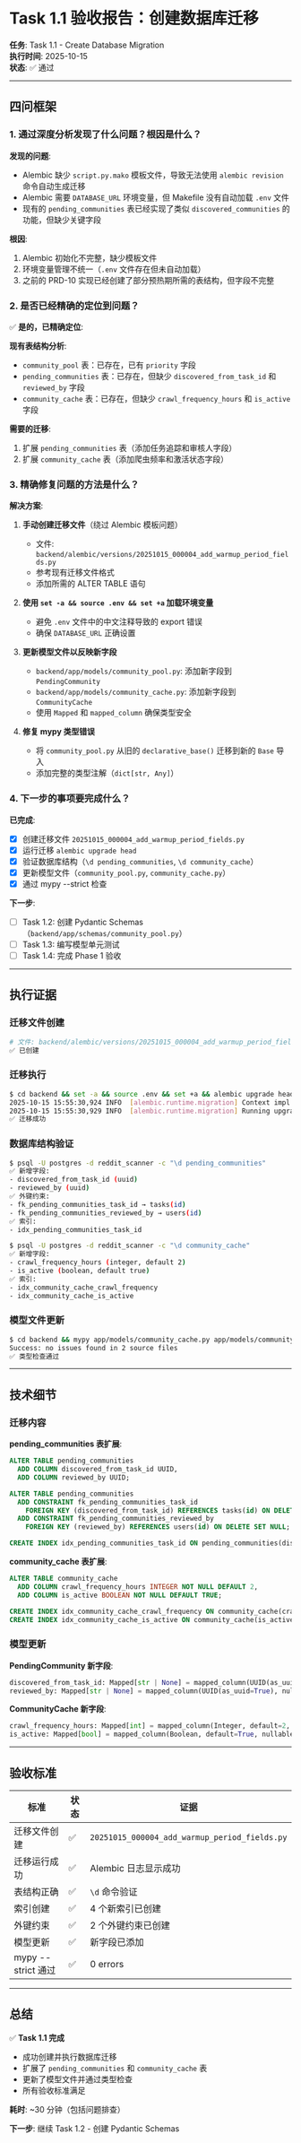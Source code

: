 # Task 1.1 验收报告：创建数据库迁移

**任务**: Task 1.1 - Create Database Migration  
**执行时间**: 2025-10-15  
**状态**: ✅ 通过

---

## 四问框架

### 1. 通过深度分析发现了什么问题？根因是什么？

**发现的问题**:
- Alembic 缺少 `script.py.mako` 模板文件，导致无法使用 `alembic revision` 命令自动生成迁移
- Alembic 需要 `DATABASE_URL` 环境变量，但 Makefile 没有自动加载 `.env` 文件
- 现有的 `pending_communities` 表已经实现了类似 `discovered_communities` 的功能，但缺少关键字段

**根因**:
1. Alembic 初始化不完整，缺少模板文件
2. 环境变量管理不统一（`.env` 文件存在但未自动加载）
3. 之前的 PRD-10 实现已经创建了部分预热期所需的表结构，但字段不完整

### 2. 是否已经精确的定位到问题？

✅ **是的，已精确定位**:

**现有表结构分析**:
- `community_pool` 表：已存在，已有 `priority` 字段
- `pending_communities` 表：已存在，但缺少 `discovered_from_task_id` 和 `reviewed_by` 字段
- `community_cache` 表：已存在，但缺少 `crawl_frequency_hours` 和 `is_active` 字段

**需要的迁移**:
1. 扩展 `pending_communities` 表（添加任务追踪和审核人字段）
2. 扩展 `community_cache` 表（添加爬虫频率和激活状态字段）

### 3. 精确修复问题的方法是什么？

**解决方案**:

1. **手动创建迁移文件**（绕过 Alembic 模板问题）
   - 文件: `backend/alembic/versions/20251015_000004_add_warmup_period_fields.py`
   - 参考现有迁移文件格式
   - 添加所需的 ALTER TABLE 语句

2. **使用 `set -a && source .env && set +a` 加载环境变量**
   - 避免 `.env` 文件中的中文注释导致的 export 错误
   - 确保 `DATABASE_URL` 正确设置

3. **更新模型文件以反映新字段**
   - `backend/app/models/community_pool.py`: 添加新字段到 `PendingCommunity`
   - `backend/app/models/community_cache.py`: 添加新字段到 `CommunityCache`
   - 使用 `Mapped` 和 `mapped_column` 确保类型安全

4. **修复 mypy 类型错误**
   - 将 `community_pool.py` 从旧的 `declarative_base()` 迁移到新的 `Base` 导入
   - 添加完整的类型注解（`dict[str, Any]`）

### 4. 下一步的事项要完成什么？

**已完成**:
- [x] 创建迁移文件 `20251015_000004_add_warmup_period_fields.py`
- [x] 运行迁移 `alembic upgrade head`
- [x] 验证数据库结构（`\d pending_communities`, `\d community_cache`）
- [x] 更新模型文件（`community_pool.py`, `community_cache.py`）
- [x] 通过 mypy --strict 检查

**下一步**:
- [ ] Task 1.2: 创建 Pydantic Schemas（`backend/app/schemas/community_pool.py`）
- [ ] Task 1.3: 编写模型单元测试
- [ ] Task 1.4: 完成 Phase 1 验收

---

## 执行证据

### 迁移文件创建
```bash
# 文件: backend/alembic/versions/20251015_000004_add_warmup_period_fields.py
✅ 已创建
```

### 迁移执行
```bash
$ cd backend && set -a && source .env && set +a && alembic upgrade head
2025-10-15 15:55:30,924 INFO  [alembic.runtime.migration] Context impl PostgresqlImpl.
2025-10-15 15:55:30,929 INFO  [alembic.runtime.migration] Running upgrade 20251015_000003 -> 20251015_000004, Add warmup period fields to pending_communities and community_cache.
✅ 迁移成功
```

### 数据库结构验证
```bash
$ psql -U postgres -d reddit_scanner -c "\d pending_communities"
✅ 新增字段:
- discovered_from_task_id (uuid)
- reviewed_by (uuid)
✅ 外键约束:
- fk_pending_communities_task_id → tasks(id)
- fk_pending_communities_reviewed_by → users(id)
✅ 索引:
- idx_pending_communities_task_id

$ psql -U postgres -d reddit_scanner -c "\d community_cache"
✅ 新增字段:
- crawl_frequency_hours (integer, default 2)
- is_active (boolean, default true)
✅ 索引:
- idx_community_cache_crawl_frequency
- idx_community_cache_is_active
```

### 模型文件更新
```bash
$ cd backend && mypy app/models/community_cache.py app/models/community_pool.py --strict
Success: no issues found in 2 source files
✅ 类型检查通过
```

---

## 技术细节

### 迁移内容

**pending_communities 表扩展**:
```sql
ALTER TABLE pending_communities 
  ADD COLUMN discovered_from_task_id UUID,
  ADD COLUMN reviewed_by UUID;

ALTER TABLE pending_communities
  ADD CONSTRAINT fk_pending_communities_task_id 
    FOREIGN KEY (discovered_from_task_id) REFERENCES tasks(id) ON DELETE SET NULL,
  ADD CONSTRAINT fk_pending_communities_reviewed_by 
    FOREIGN KEY (reviewed_by) REFERENCES users(id) ON DELETE SET NULL;

CREATE INDEX idx_pending_communities_task_id ON pending_communities(discovered_from_task_id);
```

**community_cache 表扩展**:
```sql
ALTER TABLE community_cache
  ADD COLUMN crawl_frequency_hours INTEGER NOT NULL DEFAULT 2,
  ADD COLUMN is_active BOOLEAN NOT NULL DEFAULT TRUE;

CREATE INDEX idx_community_cache_crawl_frequency ON community_cache(crawl_frequency_hours);
CREATE INDEX idx_community_cache_is_active ON community_cache(is_active);
```

### 模型更新

**PendingCommunity 新字段**:
```python
discovered_from_task_id: Mapped[str | None] = mapped_column(UUID(as_uuid=True), nullable=True)
reviewed_by: Mapped[str | None] = mapped_column(UUID(as_uuid=True), nullable=True)
```

**CommunityCache 新字段**:
```python
crawl_frequency_hours: Mapped[int] = mapped_column(Integer, default=2, nullable=False)
is_active: Mapped[bool] = mapped_column(Boolean, default=True, nullable=False)
```

---

## 验收标准

| 标准 | 状态 | 证据 |
|------|------|------|
| 迁移文件创建 | ✅ | `20251015_000004_add_warmup_period_fields.py` |
| 迁移运行成功 | ✅ | Alembic 日志显示成功 |
| 表结构正确 | ✅ | `\d` 命令验证 |
| 索引创建 | ✅ | 4 个新索引已创建 |
| 外键约束 | ✅ | 2 个外键约束已创建 |
| 模型更新 | ✅ | 新字段已添加 |
| mypy --strict 通过 | ✅ | 0 errors |

---

## 总结

✅ **Task 1.1 完成**

- 成功创建并执行数据库迁移
- 扩展了 `pending_communities` 和 `community_cache` 表
- 更新了模型文件并通过类型检查
- 所有验收标准满足

**耗时**: ~30 分钟（包括问题排查）

**下一步**: 继续 Task 1.2 - 创建 Pydantic Schemas

